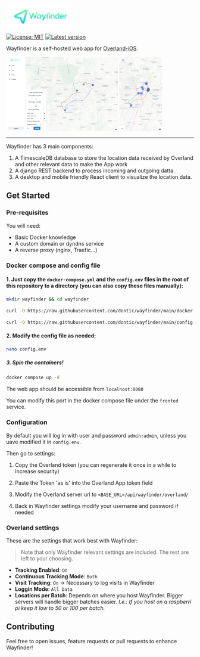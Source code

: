 <img src="assets/wayfinder_logo.svg" height="60">

[![License: MIT](https://img.shields.io/badge/License-MIT-green.svg)](https://opensource.org/licenses/MIT)
[![Latest version](https://img.shields.io/github/v/release/dontic/wayfinder)](https://img.shields.io/github/v/release/dontic/wayfinder)

Wayfinder is a self-hosted web app for [Overland-iOS](https://github.com/aaronpk/Overland-iOS).

<img src="assets/desktop_ui.png" height="200">
<img src="assets/mobile_ui.png" height="200">

---

Wayfinder has 3 main components:

1. A TimescaleDB database to store the location data received by Overland and other relevant data to make the App work
2. A django REST backend to process incoming and outgoing datta.
3. A desktop and mobile friendly React client to visualize the location data.

## Get Started

### Pre-requisites

You will need:

- Basic Docker knowledge
- A custom domain or dyndns service
- A reverse proxy (nginx, Traefic...)

### Docker compose and config file

#### 1. Just copy the `docker-compose.yml` and the `config.env` files in the root of this repository to a directory (you can also copy these files manually):

```bash
mkdir wayfinder && cd wayfinder
```

```bash
curl -O https://raw.githubusercontent.com/dontic/wayfinder/main/docker-compose.yml
```

```bash
curl -O https://raw.githubusercontent.com/dontic/wayfinder/main/config.env
```

#### 2. Modify the config file as needed:

```bash
nano config.env
```

##### 3. Spin the containers!

```bash
docker compose up -d
```

The web app should be accessible from `localhost:8080`

You can modify this port in the docker compose file under the `fronted` service.

### Configuration

By default you will log in with user and password `admin:admin`, unless you uave modified it in `config.env`.

Then go to settings:

1. Copy the Overland token (you can regenerate it once in a while to increase security)

2. Paste the Token 'as is' into the Overland App token field

3. Modify the Overland server url to `<BASE_URL>/api/wayfinder/overland/`

4. Back in Wayfinder settings modify your username and password if needed

### Overland settings

These are the settings that work best with Wayfinder:

> Note that only Wayfinder relevant settings are included. The rest are left to your choosing.

- **Tracking Enabled**: `On`
- **Continuous Tracking Mode**: `Both`
- **Visit Tracking**: `On` -> Necessary to log visits in Wayfinder
- **Loggin Mode**: `All Data`
- **Locations per Batch**: Depends on where you host Wayfinder. Bigger servers will handle bigger batches easier. _I.e.: If you host on a raspberri pi keep it low to 50 or 100 per batch._

## Contributing

Feel free to open issues, feature requests or pull requests to enhance Wayfinder!
